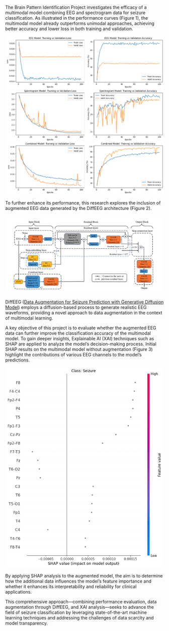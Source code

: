 The Brain Pattern Identification Project investigates the efficacy of a multimodal model combining EEG and spectrogram data for seizure classification. As illustrated in the performance curves (Figure 1), the multimodal model already outperforms unimodal approaches, achieving better accuracy and lower loss in both training and validation.


![Multimodal Model Performance without augmented data](root/github_imgs/model_performance.png)

 To further enhance its performance, this research explores the inclusion of augmented EEG data generated by the DiffEEG architecture (Figure 2).
 
 ![DiffEEG Architecture](root/github_imgs/diffEEG.png)
 
 
DiffEEG  ([Data Augmentation for Seizure Prediction
with Generative Diffusion Model](https://arxiv.org/pdf/2306.08256)) employs a diffusion-based process to generate realistic EEG waveforms, providing a novel approach to data augmentation in the context of multimodal learning. 

A key objective of this project is to evaluate whether the augmented EEG data can further improve the classification accuracy of the multimodal model. To gain deeper insights, Explainable AI (XAI) techniques such as SHAP are applied to analyze the model’s decision-making process. Initial SHAP results on the multimodal model without augmentation (Figure 3) highlight the contributions of various EEG channels to the model’s predictions. 

 ![SHAP on Multimodal Data without Augmented EEG data](root/github_imgs/SHAP_MULTIMODAL_1.png)

By applying SHAP analysis to the augmented model, the aim is to determine how the additional data influences the model’s feature importance and whether it enhances its interpretability and reliability for clinical applications.

This comprehensive approach—combining performance evaluation, data augmentation through DiffEEG, and XAI analysis—seeks to advance the field of seizure classification by leveraging state-of-the-art machine learning techniques and addressing the challenges of data scarcity and model transparency.